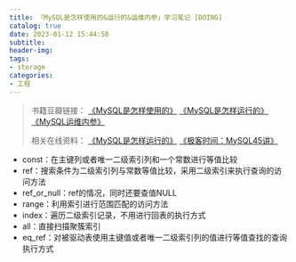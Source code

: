 ```yaml
---
title: 「MySQL是怎样使用的&运行的&运维内参」学习笔记 [DOING]
catalog: true
date: 2023-01-12 15:44:50
subtitle:
header-img:
tags:
- storage
categories:
- 工程
---
```

> 书籍豆瓣链接：
> [《MySQL是怎样使用的》](https://book.douban.com/subject/35670862/)
> [《MySQL是怎样运行的》](https://book.douban.com/subject/35231266/)
> [《MySQL运维内参》](https://book.douban.com/subject/27044364/)
>
> 相关在线资料：
> [《MySQL是怎样运行的》](https://relph1119.github.io/mysql-learning-notes/#/)
> [《极客时间：MySQL45讲》](https://time.geekbang.org/column/intro/139)


<!--![](https://github.com/SoaringhawkCheng/blog/blob/master/source/_posts/how-mysql-use-and-work/page-summary.png?raw=true)-->

* const：在主键列或者唯一二级索引列和一个常数进行等值比较
* ref：搜索条件为二级索引列与常数等值比较，采用二级索引来执行查询的访问方法
* ref_or_null：ref的情况，同时还要查值NULL
* range：利用索引进行范围匹配的访问方法
* index：遍历二级索引记录，不用进行回表的执行方式
*  all：直接扫描聚簇索引
* eq_ref：对被驱动表使用主键值或者唯一二级索引列的值进行等值查找的查询执行方式

